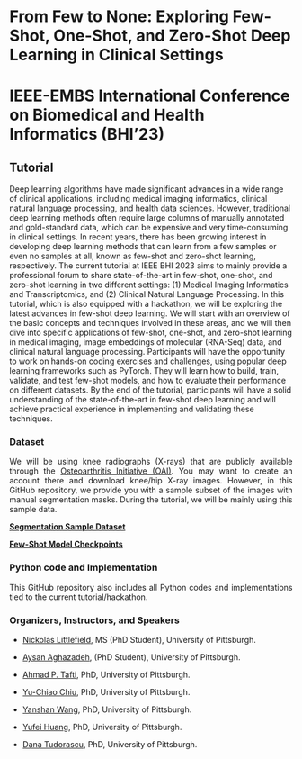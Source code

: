 # From Few to None: Exploring Few-Shot, One-Shot, and Zero-Shot Deep Learning in Clinical Settings

# IEEE-EMBS International Conference on Biomedical and Health Informatics (BHI’23)


## Tutorial
Deep learning algorithms have made significant advances in a wide range of clinical applications, including medical imaging informatics, clinical natural language processing, and health data sciences. However, traditional deep learning methods often require large columns of manually annotated and gold-standard data, which can be expensive and very time-consuming in clinical settings. In recent years, there has been growing interest in developing deep learning methods that can learn from a few samples or even no samples at all, known as few-shot and zero-shot learning, respectively. The current tutorial at IEEE BHI 2023 aims to mainly provide a professional forum to share state-of-the-art in few-shot, one-shot, and zero-shot learning in two different settings: (1) Medical Imaging Informatics and Transcriptomics, and (2) Clinical Natural Language Processing. In this tutorial, which is also equipped with a hackathon, we will be exploring the latest advances in few-shot deep learning. We will start with an overview of the basic concepts and techniques involved in these areas, and we will then dive into specific applications of few-shot, one-shot, and zero-shot learning in medical imaging, image embeddings of molecular (RNA-Seq) data, and clinical natural language processing. Participants will have the opportunity to work on hands-on coding exercises and challenges, using popular deep learning frameworks such as PyTorch. They will learn how to build, train, validate, and test few-shot models, and how to evaluate their performance on different datasets. By the end of the tutorial, participants will have a solid understanding of the state-of-the-art in few-shot deep learning and will achieve practical experience in implementing and validating these techniques.

### Dataset
<p align="justify">We will be using knee radiographs (X-rays) that are publicly available through the <a href="https://nda.nih.gov/oai" target="_blank">Osteoarthritis Initiative (OAI)</a>. You may want to create an account there and download knee/hip X-ray images. However, in this GitHub repository, we provide you with a sample subset of the images with manual  segmentation masks. During the tutorial, we will be mainly using this sample data.</p>

<strong> <a href="https://github.com/pitthexai/IEEE_BHI_2023_Tutorial_From_Few_to_None/raw/bcce5fd52b349659fb03fd065f9037e70acc83a9/SampleDataset/BHI_Segmentation.zip">Segmentation Sample Dataset</a></strong>

<strong> <a href="https://drive.google.com/file/d/1Tb3uhEfukPaFgc6KiKOpTUrpQAS1YkN8/view?usp=sharing">Few-Shot Model Checkpoints</a> </strong>

### Python code and Implementation
<p align="justify">This GitHub repository also includes all Python codes and implementations tied to the current tutorial/hackathon.</p>

### Organizers, Instructors, and Speakers  
+ <p align="justify"><a href="https://pitthexai.github.io/people.html" target="_blank">Nickolas Littlefield</a>, MS (PhD Student), University of Pittsburgh.</p>
+ <p align="justify"><a href="https://pitthexai.github.io/people.html" target="_blank">Aysan Aghazadeh</a>, (PhD Student), University of Pittsburgh.</p>
+ <p align="justify"><a href="https://pitthexai.github.io/people.html" target="_blank">Ahmad P. Tafti</a>, PhD, University of Pittsburgh.</p>
+ <p align="justify"><a href="https://profiles.dom.pitt.edu/faculty_info.aspx/Chiu7367" target="_blank">Yu-Chiao Chiu</a>, PhD, University of Pittsburgh.</p>
+ <p align="justify"><a href="https://sites.pitt.edu/~yaw89/" target="_blank">Yanshan Wang</a>, PhD, University of Pittsburgh.</p>
+ <p align="justify"><a href="https://profiles.dom.pitt.edu/hemaonc/faculty_info.aspx/Huang7332" target="_blank">Yufei Huang</a>, PhD, University of Pittsburgh.</p>
+ <p align="justify"><a href="https://www.psychiatry.pitt.edu/about-us/our-people/faculty/dana-l-tudorascu-phd" target="_blank">Dana Tudorascu</a>, PhD, University of Pittsburgh.</p>


